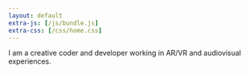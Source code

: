 ```yaml
---
layout: default
extra-js: [/js/bundle.js]
extra-css: [/css/home.css]
---
```


<p id='blurb'>
I am a creative coder and developer working in AR/VR and audiovisual experiences.
</p>
